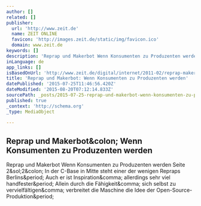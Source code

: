 ```yaml
---
author: []
related: []
publisher:
  url: 'http://www.zeit.de'
  name: ZEIT ONLINE
  favicon: 'http://images.zeit.de/static/img/favicon.ico'
  domain: www.zeit.de
keywords: []
description: 'Reprap und Makerbot Wenn Konsumenten zu Produzenten werden Seite 2/2: In der C-Base in Mitte steht einer der wenigen Repraps Berlins. Auch er ist Inspiration, allerdings sehr viel handfester. Allein durch die Fähigkeit, sich selbst zu vervielfältigen, verbreitet die Maschine die Idee der Open-Source-Produktion.'
inLanguage: de
app_links: []
isBasedOnUrl: 'http://www.zeit.de/digital/internet/2011-02/reprap-makerbot/seite-2'
title: 'Reprap und Makerbot: Wenn Konsumenten zu Produzenten werden'
datePublished: '2015-07-25T11:46:56.420Z'
dateModified: '2015-08-20T07:12:14.833Z'
sourcePath: _posts/2015-07-25-reprap-und-makerbot-wenn-konsumenten-zu-produzenten-werden.md
published: true
_context: 'http://schema.org'
_type: MediaObject

---
```

<article style=""><h1>Reprap und Makerbot&amp;colon; Wenn Konsumenten zu Produzenten werden</h1><p>Reprap und Makerbot Wenn Konsumenten zu Produzenten werden Seite 2&amp;sol;2&amp;colon; In der C-Base in Mitte steht einer der wenigen Repraps Berlins&amp;period; Auch er ist Inspiration&amp;comma; allerdings sehr viel handfester&amp;period; Allein durch die Fähigkeit&amp;comma; sich selbst zu vervielfältigen&amp;comma; verbreitet die Maschine die Idee der Open-Source-Produktion&amp;period;</p></article>
